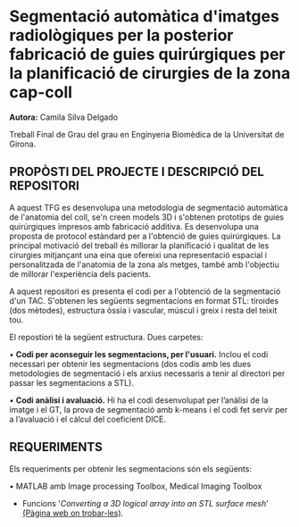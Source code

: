 # Segmentació automàtica d'imatges radiològiques per la posterior fabricació de guies quirúrgiques per la planificació de cirurgies de la zona cap-coll

**Autora:** Camila Silva Delgado

Treball Final de Grau del grau en Enginyeria Biomèdica de la Universitat de Girona.


## PROPÒSTI DEL PROJECTE I DESCRIPCIÓ DEL REPOSITORI
A aquest TFG es desenvolupa una metodologia de segmentació automàtica de l'anatomia del coll, se'n creen models 3D i s'obtenen prototips de guies quirúrgiques impresos amb fabricació additiva. Es desenvolupa una proposta de protocol estàndard per a l'obtenció de guies quirúrgiques. La principal motivació del treball és millorar la planificació i qualitat de les cirurgies mitjançant una eina que ofereixi una representació espacial i personalitzada de l'anatomia de la zona als metges, també amb l'objectiu de millorar l'experiència dels pacients.

A aquest repositori es presenta el codi per a l'obtenció de la segmentació d'un TAC. S'obtenen les següents segmentacions en format STL: tiroides (dos mètodes), estructura òssia i vascular, múscul i greix i resta del teixit tou.

El repostiori té la següent estructura. Dues carpetes:

•	**Codi per aconseguir les segmentacions, per l'usuari.** Inclou el codi necessari per obtenir les segmentacions (dos codis amb les dues metodologies de segmentació i els arxius necessaris a tenir al directori per passar les segmentacions a STL).


•	**Codi anàlisi i avaluació.** Hi ha el codi desenvolupat per l’anàlisi de la imatge i el GT, la prova de segmentació amb k-means i el codi fet servir per a l’avaluació i el càlcul del coeficient DICE. 


## REQUERIMENTS 

Els requeriments per obtenir les segmentacions són els següents:


•	MATLAB amb Image processing Toolbox, Medical Imaging Toolbox

- Funcions '*Converting a 3D logical array into an STL surface mesh*' [(Pàgina web on trobar-les)]([https://es.mathworks.com/matlabcentral/fileexchange/68794-make-stl-of-3d-array-optimal-for-3d-printing?s_tid=prof_contriblnk](https://es.mathworks.com/matlabcentral/fileexchange/27733-converting-a-3d-logical-array-into-an-stl-surface-mesh)).


</p>
